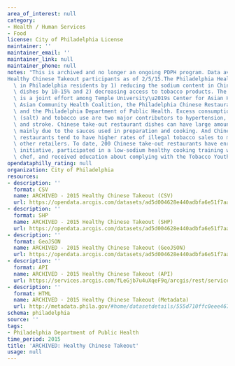 ```yaml
---
area_of_interest: null
category: 
- Health / Human Services
- Food
license: City of Philadelphia License
maintainer: ''
maintainer_email: ''
maintainer_link: null
maintainer_phone: null
notes: "This is archived and no longer an ongoing PDPH program. Data available as a point in time snapshot in 2015. 
Healthy Chinese Takeout participants as of 2/5/15.The Philadelphia Healthy Chinese Take-out Initiative worked to prevent and control high blood pressure\
  \ in Philadelphia residents by 1) reducing the sodium content in Chinese take-out\
  \ dishes by 10-15% and 2) decreasing access to tobacco products. The initiative\
  \ is a joint effort among Temple University\u2019s Center for Asian Health, the\
  \ Asian Community Health Coalition, the Philadelphia Chinese Restaurant Association,\
  \ and the Philadelphia Department of Public Health. Excess consumption of sodium\
  \ (salt) and tobacco use are two major contributors to hypertension, heart disease\
  \ and stroke. Chinese take-out restaurant dishes can have large amounts of sodium\
  \ mainly due to the sauces used in preparation and cooking. And Chinese take-out\
  \ restaurants tend to have higher rates of illegal tobacco sales to minors than\
  \ other retailers. To date, 200 Chinese take-out restaurants have enrolled in the\
  \ initiative, participated in a low-sodium healthy cooking training with a professional\
  \ chef, and received education about complying with the Tobacco Youth Sales Law."
opendataphilly_rating: null
organization: City of Philadelphia
resources:
- description: ''
  format: CSV
  name: ARCHIVED - 2015 Healthy Chinese Takeout (CSV)
  url: https://opendata.arcgis.com/datasets/ad5d004628e440adbfa6e51f7aa5d461_0.csv
- description: ''
  format: SHP
  name: ARCHIVED - 2015 Healthy Chinese Takeout (SHP)
  url: https://opendata.arcgis.com/datasets/ad5d004628e440adbfa6e51f7aa5d461_0.zip
- description: ''
  format: GeoJSON
  name: ARCHIVED - 2015 Healthy Chinese Takeout (GeoJSON)
  url: https://opendata.arcgis.com/datasets/ad5d004628e440adbfa6e51f7aa5d461_0.geojson
- description: ''
  format: API
  name: ARCHIVED - 2015 Healthy Chinese Takeout (API)
  url: https://services.arcgis.com/fLeGjb7u4uXqeF9q/arcgis/rest/services/Health_Chi_Takeout/FeatureServer/0/query?outFields=*&where=1%3D1
- description: ''
  format: HTML
  name: ARCHIVED - 2015 Healthy Chinese Takeout (Metadata)
  url: http://metadata.phila.gov/#home/datasetdetails/555d710ffc0eee467ebcedd8/representationdetails/555d7150e23ac33e7ed09122/
schema: philadelphia
source: ''
tags:
- Philadelphia Department of Public Health
time_period: 2015
title: 'ARCHIVED: Healthy Chinese Takeout'
usage: null
---
```

